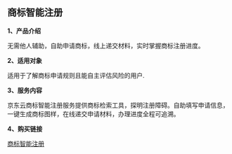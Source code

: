 ## 商标智能注册

**1、产品介绍**

无需他人辅助，自助申请商标，线上递交材料，实时掌握商标注册进度。

**2、适用对象**

适用于了解商标申请规则且能自主评估风险的用户.

**3、服务内容**

京东云商标智能注册服务提供商标检索工具，探明注册障碍。自助填写申请信息，一键生成商标图样，在线递交申请材料，办理进度全程可追溯。

**4、购买链接**

[商标智能注册](https://www.jdcloud.com/cn/pages/shangbiaoguanjia)
